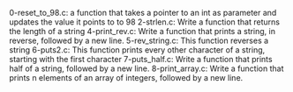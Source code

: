 0-reset_to_98.c:  a function that takes a pointer to an int as parameter and updates the value it points to to 98
2-strlen.c: Write a function that returns the length of a string
4-print_rev.c: Write a function that prints a string, in reverse, followed by a new line.
5-rev_string.c: This function reverses a string
6-puts2.c: This function prints every other character of a string, starting with the first character
7-puts_half.c: Write a function that prints half of a string, followed by a new line.
8-print_array.c: Write a function that prints n elements of an array of integers, followed by a new line.
